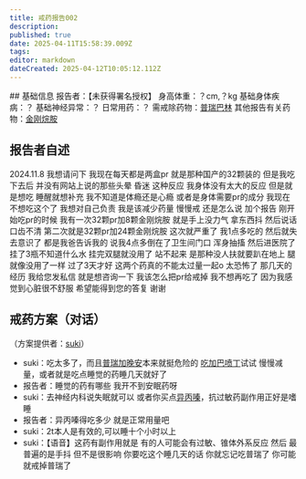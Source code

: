 ```yaml
---
title: 戒药报告002
description: 
published: true
date: 2025-04-11T15:58:39.009Z
tags: 
editor: markdown
dateCreated: 2025-04-12T10:05:12.112Z
---
```


﻿## 基础信息
报告者：【未获得署名授权】
身高体重：？cm,？kg
基础身体疾病：？
基础神经异常：？
日常用药：？
需戒除药物：[普瑞巴林](/drug/PR80/)
其他报告有关药物：[金刚烷胺](/drug/ATD)

## 报告者自述
2024.11.8
我想请问下 我现在每天都是两盒pr 就是那种国产的32颗装的  但是我吃下去后 并没有网站上说的那些头晕 昏迷 这种反应 我身体没有太大的反应 但是就是想吃 睡醒就想补充 我不知道是体瘾还是心瘾 或者是身体需要pr的成分  我现在不想吃这个了 我想对自己负责  我是该减少药量 慢慢戒 还是怎么说
加个报告 刚开始吃pr的时候 我有一次32颗pr加8颗金刚烷胺 就是手上没力气 拿东西抖 然后说话口齿不清 第二次就是32颗pr加24颗金刚烷胺  这次就严重了 我1点多吃的 然后就失去意识了 都是我爸告诉我的 说我4点多倒在了卫生间门口 浑身抽搐 然后进医院了 挂了3瓶不知道什么水 挂完双腿就没用了 站不起来 是那种没人扶就要趴在地上 腿就像没用了一样 过了3天才好  这两个药真的不能太过量一起o 太恐怖了 那几天的经历
我给您发私信 就是想咨询一下 我该怎么把pr给戒掉 我不想再吃了 因为我感觉到心脏很不舒服  希望能得到您的答复 谢谢
## 戒药方案（对话）
（方案提供者：[suki](/t/suki)）
- suki：吃太多了，而且[普瑞加晚安](/drug/PR80#关于普瑞巴林和金刚烷胺合用)本来就挺危险的 [吃加巴喷丁](/drug/PR80#关于滥用普瑞巴林成瘾的戒断方法)试试 慢慢减量，或者就是吃点睡觉的药睡几天就好了
- 报告者：睡觉的药有哪些 我开不到安眠药呀
- suki：去神经内科说失眠就可以 或者你买点[异丙嗪](/drug/异丙嗪)，抗过敏药副作用正好是嗜睡
- 报告者：异丙嗪得吃多少 就是正常用量吧
- suki：2t本人是有效的,可以睡十个小时以上 
- suki：【语音】这药有副作用就是 有的人可能会有过敏、锥体外系反应 然后 最普遍的是手抖 但不是很影响 你要吃这个睡几天的话 你就忘记吃普瑞了 你可能就戒掉普瑞了